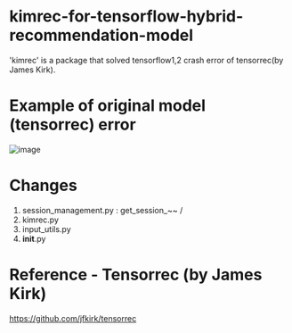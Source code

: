 # kimrec-for-tensorflow-hybrid-recommendation-model
'kimrec' is a package that solved tensorflow1,2 crash error of tensorrec(by James Kirk).

# Example of original model (tensorrec) error 
![image](https://user-images.githubusercontent.com/70046278/108617986-c2911280-745d-11eb-8889-b067f97dcea1.png)

# Changes 
 1) session_management.py : get_session_~~ / 
 2) kimrec.py
 3) input_utils.py
 4) __init__.py

# Reference - Tensorrec (by James Kirk)
https://github.com/jfkirk/tensorrec
